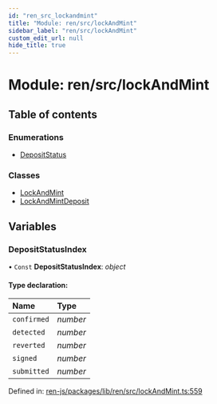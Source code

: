 ```yaml
---
id: "ren_src_lockandmint"
title: "Module: ren/src/lockAndMint"
sidebar_label: "ren/src/lockAndMint"
custom_edit_url: null
hide_title: true
---
```


# Module: ren/src/lockAndMint

## Table of contents

### Enumerations

- [DepositStatus](../enums/ren_src_lockandmint.depositstatus.md)

### Classes

- [LockAndMint](../classes/ren_src_lockandmint.lockandmint.md)
- [LockAndMintDeposit](../classes/ren_src_lockandmint.lockandmintdeposit.md)

## Variables

### DepositStatusIndex

• `Const` **DepositStatusIndex**: *object*

#### Type declaration:

Name | Type |
:------ | :------ |
`confirmed` | *number* |
`detected` | *number* |
`reverted` | *number* |
`signed` | *number* |
`submitted` | *number* |

Defined in: [ren-js/packages/lib/ren/src/lockAndMint.ts:559](https://github.com/renproject/ren-js/blob/8b21fc8f/packages/lib/ren/src/lockAndMint.ts#L559)
